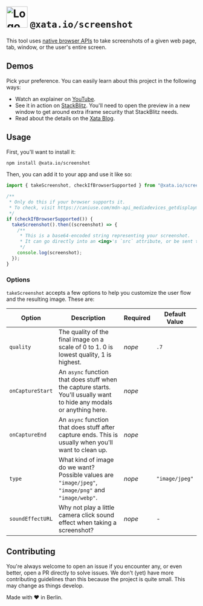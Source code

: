 # <img alt="Logo" width="56" src="assets/logo.png" /> `@xata.io/screenshot`

This tool uses [native browser APIs](https://developer.mozilla.org/en-US/docs/Web/API/MediaDevices) to take screenshots of a given web page, tab, window, or the user's entire screen.

## Demos

Pick your preference. You can easily learn about this project in the following ways:

- Watch an explainer on [YouTube](https://www.youtube.com/watch?v=uC6RbWanoy4).
- See it in action on [StackBlitz](https://stackblitz.com/edit/node-b86qqd?file=app/routes/index.tsx). You'll need to open the preview in a new window to get around extra iframe security that StackBlitz needs. 
- Read about the details on the [Xata Blog](https://xata.io/blog/introducing-screenshot/).

## Usage

First, you'll want to install it:

```bash
npm install @xata.io/screenshot
```

Then, you can add it to your app and use it like so:

```js
import { takeScreenshot, checkIfBrowserSupported } from "@xata.io/screenshot";

/**
 * Only do this if your browser supports it.
 * To check, visit https://caniuse.com/mdn-api_mediadevices_getdisplaymedia
 */
if (checkIfBrowserSupported()) {
  takeScreenshot().then((screenshot) => {
    /**
     * This is a base64-encoded string representing your screenshot.
     * It can go directly into an <img>'s `src` attribute, or be sent to a server to store.
     */
    console.log(screenshot);
  });
}
```

### Options

`takeScreenshot` accepts a few options to help you customize the user flow and the resulting image. These are:

| Option           | Description                                                                                                           | Required | Default Value  |
| ---------------- | --------------------------------------------------------------------------------------------------------------------- | -------- | -------------- |
| `quality`        | The quality of the final image on a scale of 0 to 1. 0 is lowest quality, 1 is highest.                               | _nope_   | `.7`           |
| `onCaptureStart` | An `async` function that does stuff when the capture starts. You'll usually want to hide any modals or anything here. | _nope_   |                |
| `onCaptureEnd`   | An `async` function that does stuff after capture ends. This is usually when you'll want to clean up.                 | _nope_   |                |
| `type`           | What kind of image do we want? Possible values are `"image/jpeg"`, `"image/png"` and `"image/webp"`.                                  | _nope_   | `"image/jpeg"` |
| `soundEffectURL` | Why not play a little camera click sound effect when taking a screenshot?                                             | _nope_   | -              |

## Contributing

You're always welcome to open an issue if you encounter any, or even better, open a PR directly to solve issues. We don't (yet) have more contributing guidelines than this because the project is quite small. This may change as things develop.

Made with ❤️ in Berlin.
